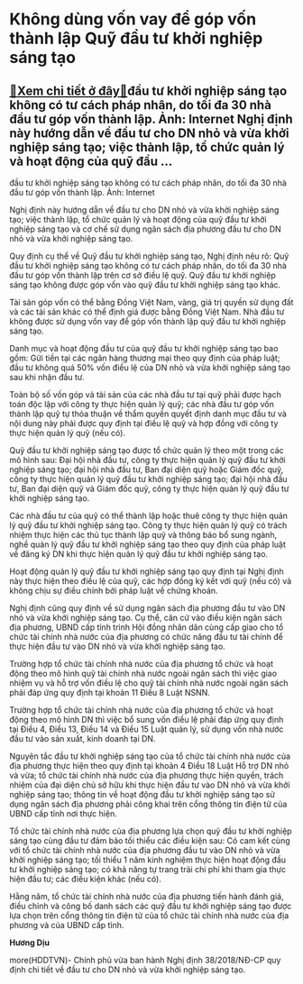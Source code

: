 Không dùng vốn vay để góp vốn thành lập Quỹ đầu tư khởi nghiệp sáng tạo
=======================================================================

[:gift:Xem chi tiết ở đây:gift:](https://hddtvn.com/khong-dung-von-vay-de-gop-von-thanh-lap-quy-dau-tu-khoi-nghiep-sang-tao/)đầu tư khởi nghiệp sáng tạo không có tư cách pháp nhân, do tối đa 30 nhà đầu tư góp vốn thành lập. Ảnh: Internet Nghị định này hướng dẫn về đầu tư cho DN nhỏ và vừa khởi nghiệp sáng tạo; việc thành lập, tổ chức quản lý và hoạt động của quỹ đầu …
-----------------------------------------------------------------------------------------------------------------------------------------------------------------------------------------------------------------------------------------------------







 






 đầu tư khởi nghiệp sáng tạo không có tư cách pháp nhân, do tối đa 30 nhà đầu tư góp vốn thành lập. Ảnh: Internet 


Nghị định này hướng dẫn về đầu tư cho DN nhỏ và vừa khởi nghiệp sáng tạo; việc thành lập, tổ chức quản lý và hoạt động của quỹ đầu tư khởi nghiệp sáng tạo và cơ chế sử dụng ngân sách địa phương đầu tư cho DN nhỏ và vừa khởi nghiệp sáng tạo.


Quy định cụ thể về Quỹ đầu tư khởi nghiệp sáng tạo, Nghị định nêu rõ: Quỹ đầu tư khởi nghiệp sáng tạo không có tư cách pháp nhân, do tối đa 30 nhà đầu tư góp vốn thành lập trên cơ sở điều lệ quỹ. Quỹ đầu tư khởi nghiệp sáng tạo không được góp vốn vào quỹ đầu tư khởi nghiệp sáng tạo khác.


Tài sản góp vốn có thể bằng Đồng Việt Nam, vàng, giá trị quyền sử dụng đất và các tài sản khác có thể định giá được bằng Đồng Việt Nam. Nhà đầu tư không được sử dụng vốn vay để góp vốn thành lập quỹ đầu tư khởi nghiệp sáng tạo.


Danh mục và hoạt động đầu tư của quỹ đầu tư khởi nghiệp sáng tạo bao gồm: Gửi tiền tại các ngân hàng thương mại theo quy định của pháp luật; đầu tư không quá 50% vốn điều lệ của DN nhỏ và vừa khởi nghiệp sáng tạo sau khi nhận đầu tư. 


Toàn bộ số vốn góp và tài sản của các nhà đầu tư tại quỹ phải được hạch toán độc lập với công ty thực hiện quản lý quỹ; các nhà đầu tư góp vốn thành lập quỹ tự thỏa thuận về thẩm quyền quyết định danh mục đầu tư và nội dung này phải được quy định tại điều lệ quỹ và hợp đồng với công ty thực hiện quản lý quỹ (nếu có).


Quỹ đầu tư khởi nghiệp sáng tạo được tổ chức quản lý theo một trong các mô hình sau: Đại hội nhà đầu tư, công ty thực hiện quản lý quỹ đầu tư khởi nghiệp sáng tạo; đại hội nhà đầu tư, Ban đại diện quỹ hoặc Giám đốc quỹ, công ty thực hiện quản lý quỹ đầu tư khởi nghiệp sáng tạo; đại hội nhà đầu tư, Ban đại diện quỹ và Giám đốc quỹ, công ty thực hiện quản lý quỹ đầu tư khởi nghiệp sáng tạo.


Các nhà đầu tư của quỹ có thể thành lập hoặc thuê công ty thực hiện quản lý quỹ đầu tư khởi nghiệp sáng tạo. Công ty thực hiện quản lý quỹ có trách nhiệm thực hiện các thủ tục thành lập quỹ và thông báo bổ sung ngành, nghề quản lý quỹ đầu tư khởi nghiệp sáng tạo theo quy định của pháp luật về đăng ký DN khi thực hiện quản lý quỹ đầu tư khởi nghiệp sáng tạo. 


Hoạt động quản lý quỹ đầu tư khởi nghiệp sáng tạo quy định tại Nghị định này thực hiện theo điều lệ của quỹ, các hợp đồng ký kết với quỹ (nếu có) và không chịu sự điều chỉnh bởi pháp luật về chứng khoán. 


Nghị định cũng quy định về sử dụng ngân sách địa phương đầu tư vào DN nhỏ và vừa khởi nghiệp sáng tạo. Cụ thể, căn cứ vào điều kiện ngân sách địa phương, UBND cấp tỉnh trình Hội đồng nhân dân cùng cấp giao cho tổ chức tài chính nhà nước của địa phương có chức năng đầu tư tài chính để thực hiện đầu tư vào DN nhỏ và vừa khởi nghiệp sáng tạo.


Trường hợp tổ chức tài chính nhà nước của địa phương tổ chức và hoạt động theo mô hình quỹ tài chính nhà nước ngoài ngân sách thì việc giao nhiệm vụ và hỗ trợ vốn điều lệ cho quỹ tài chính nhà nước ngoài ngân sách phải đáp ứng quy định tại khoản 11 Điều 8 Luật NSNN. 


Trường hợp tổ chức tài chính nhà nước của địa phương tổ chức và hoạt động theo mô hình DN thì việc bổ sung vốn điều lệ phải đáp ứng quy định tại Điều 4, Điều 13, Điều 14 và Điều 15 Luật quản lý, sử dụng vốn nhà nước đầu tư vào sản xuất, kinh doanh tại DN.


Nguyên tắc đầu tư khởi nghiệp sáng tạo của tổ chức tài chính nhà nước của địa phương thực hiện theo quy định tại khoản 4 Điều 18 Luật Hỗ trợ DN nhỏ và vừa; tổ chức tài chính nhà nước của địa phương thực hiện quyền, trách nhiệm của đại diện chủ sở hữu khi thực hiện đầu tư vào DN nhỏ và vừa khởi nghiệp sáng tạo; thông tin về hoạt động đầu tư khởi nghiệp sáng tạo sử dụng ngân sách địa phương phải công khai trên cổng thông tin điện tử của UBND cấp tỉnh nơi thực hiện.


Tổ chức tài chính nhà nước của địa phương lựa chọn quỹ đầu tư khởi nghiệp sáng tạo cùng đầu tư đảm bảo tối thiểu các điều kiện sau: Có cam kết cùng với tổ chức tài chính nhà nước của địa phương đầu tư vào DN nhỏ và vừa khởi nghiệp sáng tạo; tối thiểu 1 năm kinh nghiệm thực hiện hoạt động đầu tư khởi nghiệp sáng tạo; có khả năng tự trang trải chi phí khi tham gia thực hiện đầu tư; các điều kiện khác (nếu có).


Hằng năm, tổ chức tài chính nhà nước của địa phương tiến hành đánh giá, điều chỉnh và công bố danh sách các quỹ đầu tư khởi nghiệp sáng tạo được lựa chọn trên cổng thông tin điện tử của tổ chức tài chính nhà nước của địa phương và của UBND cấp tỉnh.






**Hương Dịu**



more(HDDTVN)- Chính phủ vừa ban hành Nghị định 38/2018/NĐ-CP quy định chi tiết về đầu tư cho DN nhỏ và vừa khởi nghiệp sáng tạo.


